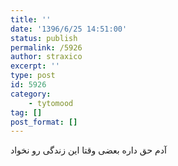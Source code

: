 ```yaml
---
title: ''
date: '1396/6/25 14:51:00'
status: publish
permalink: /5926
author: straxico
excerpt: ''
type: post
id: 5926
category:
    - tytomood
tag: []
post_format: []
---
```

آدم حق داره بعضی وقتا این زندگی رو نخواد
